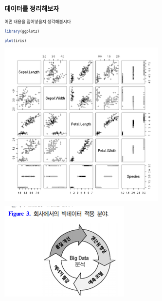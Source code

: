 
## 데이터를 정리해보자 

어떤 내용을 집어넣을지 생각해봅시다


```R
library(ggplot2)
```


```R
plot(iris)
```


![png](output_2_0.png)


![image](output555.png)
